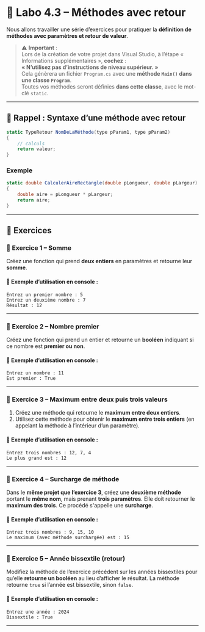 
# 🧪 Labo 4.3 – Méthodes avec retour

Nous allons travailler une série d’exercices pour pratiquer la **définition de méthodes avec paramètres et retour de valeur**.

> ⚠️ **Important** :  
> Lors de la création de votre projet dans Visual Studio, à l’étape « Informations supplémentaires », **cochez** :  
> **« N’utilisez pas d’instructions de niveau supérieur. »**  
> Cela génèrera un fichier `Program.cs` avec une **méthode `Main()` dans une classe `Program`**.  
> Toutes vos méthodes seront définies **dans cette classe**, avec le mot-clé `static`.

---

## 📌 Rappel : Syntaxe d’une méthode avec retour

```csharp
static TypeRetour NomDeLaMéthode(type pParam1, type pParam2)
{
    // calculs
    return valeur;
}
````

### Exemple

```csharp
static double CalculerAireRectangle(double pLongueur, double pLargeur)
{
    double aire = pLongueur * pLargeur;
    return aire;
}
```

---

## 🧩 Exercices

### 🔹 Exercice 1 – Somme

Créez une fonction qui prend **deux entiers** en paramètres et retourne leur **somme**.

#### 💬 Exemple d’utilisation en console :

```
Entrez un premier nombre : 5
Entrez un deuxième nombre : 7
Résultat : 12
```

---

### 🔹 Exercice 2 – Nombre premier

Créez une fonction qui prend un entier et retourne un **booléen** indiquant si ce nombre est **premier ou non**.

#### 💬 Exemple d’utilisation en console :

```
Entrez un nombre : 11
Est premier : True
```

---

### 🔹 Exercice 3 – Maximum entre deux puis trois valeurs

1. Créez une méthode qui retourne le **maximum entre deux entiers**.
2. Utilisez cette méthode pour obtenir le **maximum entre trois entiers** (en appelant la méthode à l’intérieur d’un paramètre).

#### 💬 Exemple d’utilisation en console :

```
Entrez trois nombres : 12, 7, 4
Le plus grand est : 12
```

---

### 🔹 Exercice 4 – Surcharge de méthode

Dans le **même projet que l’exercice 3**, créez une **deuxième méthode** portant le **même nom**, mais prenant **trois paramètres**.
Elle doit retourner le **maximum des trois**. Ce procédé s'appelle une **surcharge**.

#### 💬 Exemple d’utilisation en console :

```
Entrez trois nombres : 9, 15, 10
Le maximum (avec méthode surchargée) est : 15
```

---

### 🔹 Exercice 5 – Année bissextile (retour)

Modifiez la méthode de l’exercice précédent sur les années bissextiles pour qu’elle **retourne un booléen** au lieu d’afficher le résultat.
La méthode retourne `true` si l’année est bissextile, sinon `false`.

#### 💬 Exemple d’utilisation en console :

```
Entrez une année : 2024
Bissextile : True
```

---

